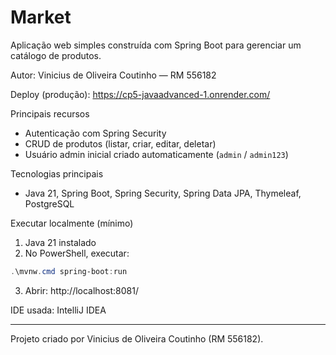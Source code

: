# Market

Aplicação web simples construída com Spring Boot para gerenciar um catálogo de produtos.

Autor: Vinicius de Oliveira Coutinho — RM 556182

Deploy (produção): https://cp5-javaadvanced-1.onrender.com/

Principais recursos
- Autenticação com Spring Security
- CRUD de produtos (listar, criar, editar, deletar)
- Usuário admin inicial criado automaticamente (`admin` / `admin123`)

Tecnologias principais
- Java 21, Spring Boot, Spring Security, Spring Data JPA, Thymeleaf, PostgreSQL

Executar localmente (mínimo)
1. Java 21 instalado
2. No PowerShell, executar:

```powershell
.\mvnw.cmd spring-boot:run
```

3. Abrir: http://localhost:8081/

IDE usada: IntelliJ IDEA

---

Projeto criado por Vinicius de Oliveira Coutinho (RM 556182).
